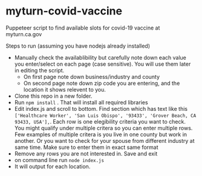 # myturn-covid-vaccine
Puppeteer script to find available slots for covid-19 vaccine at myturn.ca.gov

Steps to run (assuming you have nodejs already installed)

- Manually check the availablibility but carefully note down each value you enter/select on each page (case sensitive). You will use them later in editing the script.
  - On first page note down business/industry and county
  - On second page note down zip code you are entering, and the location it shows relevent to you.
-  Clone this repo in a new folder.
-   Run ```npm install``` . That will install all required libraries
-   Edit index.js and scroll to bottom. Find section which has text like this ```['Healthcare Worker', 'San Luis Obispo', '93433', 'Grover Beach, CA 93433, USA'],```. Each row is one elegibility criteria you want to check. You might qualify under multiple critera so you can enter multiple rows. Few examples of multiple critera is you live in one county but work in another. Or you want to check for your spouse from different industry at same time. Make sure to enter them in exact same format
- Remove any rows you are not interested in. Save and exit
- on command line run ```node index.js```
- It will output for each location.

